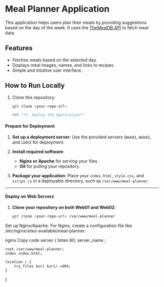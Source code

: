 # Meal Planner Application

This application helps users plan their meals by providing suggestions based on the day of the week. It uses the [TheMealDB API](https://www.themealdb.com/) to fetch meal data.

## Features
- Fetches meals based on the selected day.
- Displays meal images, names, and links to recipes.
- Simple and intuitive user interface.

## How to Run Locally
1. Clone this repository:
   ```bash
   git clone <your-repo-url>

   ### **2. Deploy the Application**

#### **Prepare for Deployment**
1. **Set up a deployment server**:
   Use the provided servers (`Web01`, `Web02`, and `Lb01`) for deployment.

2. **Install required software**:
   - **Nginx or Apache** for serving your files.
   - **Git** for pulling your repository.

3. **Package your application**:
   Place your `index.html`, `style.css`, and `script.js` in a deployable directory, such as `/var/www/meal-planner`.

---

#### **Deploy on Web Servers**
1. **Clone your repository on both Web01 and Web02**:
   ```bash
   git clone <your-repo-url> /var/www/meal-planner
Set up Nginx/Apache: For Nginx, create a configuration file like /etc/nginx/sites-available/meal-planner:

nginx
Copy code
server {
    listen 80;
    server_name <server-ip-or-domain>;

    root /var/www/meal-planner;
    index index.html;

    location / {
        try_files $uri $uri/ =404;
    }
}